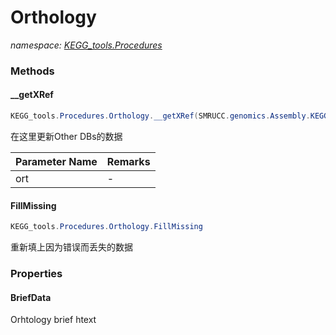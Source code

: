 ﻿# Orthology
_namespace: [KEGG_tools.Procedures](./index.md)_





### Methods

#### __getXRef
```csharp
KEGG_tools.Procedures.Orthology.__getXRef(SMRUCC.genomics.Assembly.KEGG.DBGET.bGetObject.SSDB.Orthology)
```
在这里更新Other DBs的数据

|Parameter Name|Remarks|
|--------------|-------|
|ort|-|


#### FillMissing
```csharp
KEGG_tools.Procedures.Orthology.FillMissing
```
重新填上因为错误而丢失的数据


### Properties

#### BriefData
Orhtology brief htext
